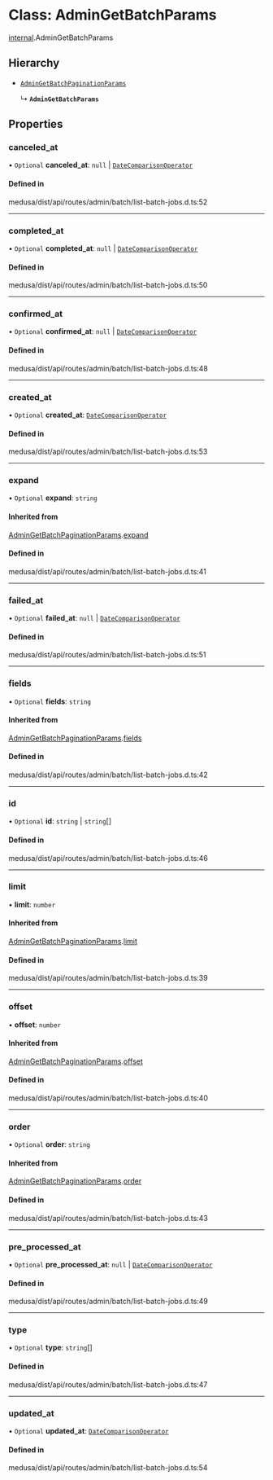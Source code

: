 # Class: AdminGetBatchParams

[internal](../modules/internal-2.md).AdminGetBatchParams

## Hierarchy

- [`AdminGetBatchPaginationParams`](internal-2.AdminGetBatchPaginationParams.md)

  ↳ **`AdminGetBatchParams`**

## Properties

### canceled\_at

• `Optional` **canceled\_at**: ``null`` \| [`DateComparisonOperator`](internal-2.DateComparisonOperator.md)

#### Defined in

medusa/dist/api/routes/admin/batch/list-batch-jobs.d.ts:52

___

### completed\_at

• `Optional` **completed\_at**: ``null`` \| [`DateComparisonOperator`](internal-2.DateComparisonOperator.md)

#### Defined in

medusa/dist/api/routes/admin/batch/list-batch-jobs.d.ts:50

___

### confirmed\_at

• `Optional` **confirmed\_at**: ``null`` \| [`DateComparisonOperator`](internal-2.DateComparisonOperator.md)

#### Defined in

medusa/dist/api/routes/admin/batch/list-batch-jobs.d.ts:48

___

### created\_at

• `Optional` **created\_at**: [`DateComparisonOperator`](internal-2.DateComparisonOperator.md)

#### Defined in

medusa/dist/api/routes/admin/batch/list-batch-jobs.d.ts:53

___

### expand

• `Optional` **expand**: `string`

#### Inherited from

[AdminGetBatchPaginationParams](internal-2.AdminGetBatchPaginationParams.md).[expand](internal-2.AdminGetBatchPaginationParams.md#expand)

#### Defined in

medusa/dist/api/routes/admin/batch/list-batch-jobs.d.ts:41

___

### failed\_at

• `Optional` **failed\_at**: ``null`` \| [`DateComparisonOperator`](internal-2.DateComparisonOperator.md)

#### Defined in

medusa/dist/api/routes/admin/batch/list-batch-jobs.d.ts:51

___

### fields

• `Optional` **fields**: `string`

#### Inherited from

[AdminGetBatchPaginationParams](internal-2.AdminGetBatchPaginationParams.md).[fields](internal-2.AdminGetBatchPaginationParams.md#fields)

#### Defined in

medusa/dist/api/routes/admin/batch/list-batch-jobs.d.ts:42

___

### id

• `Optional` **id**: `string` \| `string`[]

#### Defined in

medusa/dist/api/routes/admin/batch/list-batch-jobs.d.ts:46

___

### limit

• **limit**: `number`

#### Inherited from

[AdminGetBatchPaginationParams](internal-2.AdminGetBatchPaginationParams.md).[limit](internal-2.AdminGetBatchPaginationParams.md#limit)

#### Defined in

medusa/dist/api/routes/admin/batch/list-batch-jobs.d.ts:39

___

### offset

• **offset**: `number`

#### Inherited from

[AdminGetBatchPaginationParams](internal-2.AdminGetBatchPaginationParams.md).[offset](internal-2.AdminGetBatchPaginationParams.md#offset)

#### Defined in

medusa/dist/api/routes/admin/batch/list-batch-jobs.d.ts:40

___

### order

• `Optional` **order**: `string`

#### Inherited from

[AdminGetBatchPaginationParams](internal-2.AdminGetBatchPaginationParams.md).[order](internal-2.AdminGetBatchPaginationParams.md#order)

#### Defined in

medusa/dist/api/routes/admin/batch/list-batch-jobs.d.ts:43

___

### pre\_processed\_at

• `Optional` **pre\_processed\_at**: ``null`` \| [`DateComparisonOperator`](internal-2.DateComparisonOperator.md)

#### Defined in

medusa/dist/api/routes/admin/batch/list-batch-jobs.d.ts:49

___

### type

• `Optional` **type**: `string`[]

#### Defined in

medusa/dist/api/routes/admin/batch/list-batch-jobs.d.ts:47

___

### updated\_at

• `Optional` **updated\_at**: [`DateComparisonOperator`](internal-2.DateComparisonOperator.md)

#### Defined in

medusa/dist/api/routes/admin/batch/list-batch-jobs.d.ts:54
